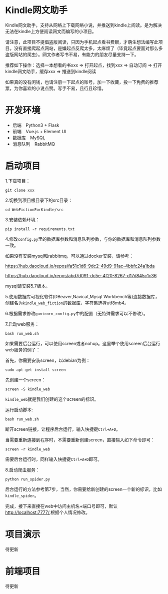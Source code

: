 # Kindle网文助手

Kindle网文助手，支持从网络上下载网络小说，并推送到kindle上阅读。是为解决无法在kindle上方便阅读网文而编写的小项目。

请注意，此项目不提倡盗版阅读，只因为手机起点看书费眼，才萌生想法编写此项目。没有直接爬起点网站，是嫌起点反爬太多，太麻烦了（毕竟起点要面对那么多盗版网站的爬虫）。网文作者写书不易，有能力的朋友尽量支持一下。

推荐如下操作：选择一本想看的书xxx => 打开起点，找到xxx => 自动订阅 => 打开kindle网文助手，缓存xxx => 推送到kindle阅读

如果真的没有闲钱，也请注册一下起点的账号，加一下收藏，投一下免费的推荐票，为你喜欢的小说点赞。写手不易，且行且珍惜。

# 开发环境

- 后端　Python3 + Flask
- 前端　Vue.js + Element UI
- 数据库　MySQL
- 消息队列　RabbitMQ


# 启动项目

1.下载项目：

```git clone xxx```

2.切换到项目根目录下的src目录：

```cd WebFictionForKindle/src```

3.安装依赖环境：

```pip install -r requirements.txt```

4.修改`config.py`里的数据库参数和消息队列参数，与你的数据库和消息队列参数一致。

如果没有安装mysql和rabbitmq，可以通过docker安装，请参考：

https://hub.daocloud.io/repos/fa51c1d6-9dc2-49d9-91ac-4bbfc24a1bda

https://hub.daocloud.io/repos/abd7d091-dc5e-4f20-8267-d17d845c1c36

mysql请安装5.7版本。

5.使用数据库可视化软件(DBeaver,Navicat,Mysql Workbench等)连接数据库，创建名为`kindle_web_fiction`的数据库，字符集选择utf8mb4。

6.根据需求修改`gunicorn_config.py`中的配置（无特殊需求可以不修改）。

7.启动web服务：

```bash run_web.sh```

如果需要后台运行，可以使用screen或者nohup。这里举个使用screen后台运行web服务的例子：

首先，你需要安装screen，以debian为例：

```sudo apt-get install screen```

先创建一个screen：

```screen -S kindle_web```

`kindle_web`就是我们创建的这个screen的标识。

运行启动脚本:

```bash run_web.sh```

断开screen链接，让程序后台运行，输入快捷键`Ctrl+A+D`。

当需要重新连接到程序时，不需要重新创建screen，直接输入如下命令即可：

```screen -r kindle_web```

需要后台运行时，同样输入快捷键`Ctrl+A+D`即可。

8.启动爬虫服务：

```python run_spider.py```

后台运行的方法参考第7步，当然，你需要给新创建的screen一个新的标识，比如`kindle_spider`。

完成，接下来直接在web中访问主机名+端口号即可，默认[http://localhost:7777/](http://localhost:7777/),根据个人情况修改。


# 项目演示

待更新

# 前端项目

待更新

